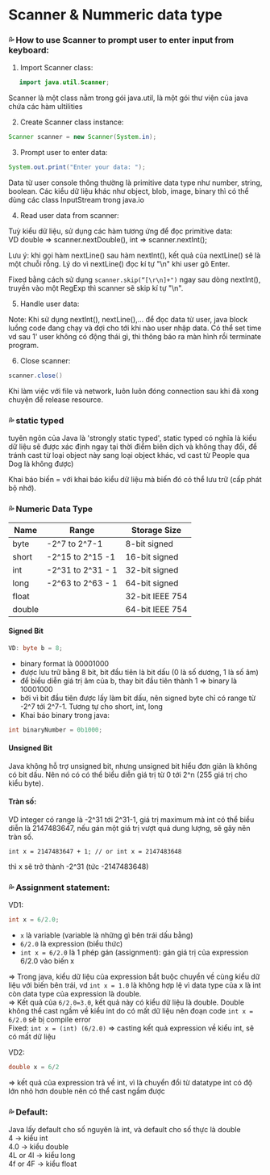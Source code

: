 # Scanner & Nummeric data type

### 💦 How to use Scanner to prompt user to enter input from keyboard:
1. Import Scanner class:
```java
   import java.util.Scanner;
```
Scanner là một class nằm trong gói java.util, là một gói thư viện của java chứa các hàm ultilities

2. Create Scanner class instance:
```java
Scanner scanner = new Scanner(System.in);
```
3. Prompt user to enter data:
```java
System.out.print("Enter your data: ");
```
Data từ user console thông thường là primitive data type như number, string, boolean. Các kiểu dữ liệu khác như object, blob, image, binary thì có thể dùng các class InputStream trong java.io

4. Read user data from scanner:<br>

Tuỳ kiểu dữ liệu, sử dụng các hàm tương ứng để đọc primitive data:<br>
VD double => scanner.nextDouble(), int => scanner.nextInt();

Lưu ý: khi gọi hàm nextLine() sau hàm nextInt(), kết quả của nextLine() sẽ là một chuỗi rỗng. Lý do vì nextLine() đọc kí tự "\n" khi user gõ Enter.

Fixed bằng cách sử dụng ```scanner.skip(“[\r\n]+")``` ngay sau dòng nextInt(), truyền vào một RegExp thì scanner sẽ skip kí tự "\n".

5. Handle user data:

Note: Khi sử dụng nextInt(), nextLine(),... để đọc data từ user, java block luồng code đang chạy và đợi cho tới khi nào user nhập data. Có thể set time vd sau 1' user không có động thái gì, thì thông báo ra màn hình rồi terminate program.

6. Close scanner:
```java
scanner.close()
```
Khi làm việc với file và network, luôn luôn đóng connection sau khi đã xong chuyện để release resource.

### 💦 static typed
tuyên ngôn của Java là 'strongly static typed', static typed có nghĩa là kiểu dữ liệu sẽ được xác định ngay tại thời điểm biên dịch và không thay đổi, để tránh cast từ loại object này sang loại object khác, vd cast từ People qua Dog là không được)

Khai báo biến = với khai báo kiểu dữ liệu mà biến đó có thể lưu trữ (cấp phát bộ nhớ).



### 💦 Numeric Data Type
| Name   | Range            | Storage Size    |
|--------|------------------|-----------------|
| byte   | -2^7 to 2^7-1    | 8-bit signed    |
| short  |-2^15 to 2^15 -1 | 16-bit signed   |
| int    | -2^31 to 2^31 - 1 | 32-bit signed   |
| long   | -2^63 to 2^63 - 1 | 64-bit signed   |
| float  |                  | 32-bit IEEE 754 |
| double |                  | 64-bit IEEE 754 |

#### Signed Bit
```java
VD: byte b = 8;
```
- binary format là 00001000
- được lưu trữ bằng 8 bit, bit đầu tiên là bit dấu (0 là số dương, 1 là số âm)
- để biểu diễn giá trị âm của b, thay bit đầu tiên thành 1 => binary là 10001000
- bởi vì bit đầu tiên được lấy làm bit dấu, nên signed byte chỉ có range từ -2^7 tới 2^7-1. Tương tự cho short, int, long
- Khai báo binary trong java:
```java
int binaryNumber = 0b1000;
```

#### Unsigned Bit
Java không hỗ trợ unsigned bit, nhưng unsigned bit hiểu đơn giản là không có bit dấu. Nên nó có có thể biểu diễn giá trị từ 0 tới 2^n (255 giá trị cho kiểu byte). 

#### Tràn số:
VD integer có range là -2^31 tới 2^31-1, giá trị maximum mà int có thể biểu diễn là 2147483647, nếu gán một giá trị vượt quá dung lượng, sẽ gây nên tràn số.

```agsl
int x = 2147483647 + 1; // or int x = 2147483648
```
thì x sẽ trở thành -2^31 (tức -2147483648)

### 💦 Assignment statement:
VD1:
```java
int x = 6/2.0;
```

+ ```x``` là variable (variable là những gì bên trái dấu bằng)
+ ```6/2.0``` là expression (biểu thức)
+ ```int x = 6/2.0``` là 1 phép gán (assignment): gán giá trị của expression 6/2.0 vào biến x <br/>

=> Trong java, kiểu dữ liệu của expression bắt buộc chuyển về cùng kiểu dữ liệu với biến bên trái, vd ```int x = 1.0``` là không hợp lệ vì data type của x là int còn data type của expression là double.  <br>
=> Kết quả của ```6/2.0=3.0```, kết quả này có kiểu dữ liệu là double. Double không thể cast ngầm về kiểu int do có mất dữ liệu nên đoạn code ```int x = 6/2.0``` sẽ bị compile error <br>
Fixed: ```int x = (int) (6/2.0)``` => casting kết quả expression về kiểu int, sẽ có mất dữ liệu

VD2: 
```java 
double x = 6/2
``` 

=> kết quả của expression trả về int, vì là chuyển đổi từ datatype int có độ lớn nhỏ hơn double nên có thể cast ngầm được


### 💦 Default:
Java lấy default cho số nguyên là int, và default cho số thực là double <br>
4 -> kiểu int <br>
4.0 -> kiểu double <br>
4L or 4l -> kiểu long <br>
4f or 4F -> kiểu float <br>

